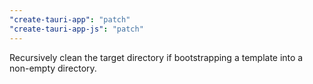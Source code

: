 ```yaml
---
"create-tauri-app": "patch"
"create-tauri-app-js": "patch"
---
```


Recursively clean the target directory if bootstrapping a template into a non-empty directory.

